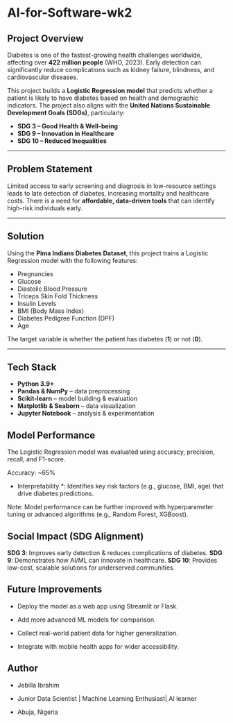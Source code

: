 # AI-for-Software-wk2
##  Project Overview  
Diabetes is one of the fastest-growing health challenges worldwide, affecting over **422 million people** (WHO, 2023). Early detection can significantly reduce complications such as kidney failure, blindness, and cardiovascular diseases.  

This project builds a **Logistic Regression model** that predicts whether a patient is likely to have diabetes based on health and demographic indicators. The project also aligns with the **United Nations Sustainable Development Goals (SDGs)**, particularly:  
- **SDG 3 – Good Health & Well-being**  
- **SDG 9 – Innovation in Healthcare**  
- **SDG 10 – Reduced Inequalities**  

---

##  Problem Statement  
Limited access to early screening and diagnosis in low-resource settings leads to late detection of diabetes, increasing mortality and healthcare costs. There is a need for **affordable, data-driven tools** that can identify high-risk individuals early.  

---

##  Solution  
Using the **Pima Indians Diabetes Dataset**, this project trains a Logistic Regression model with the following features:  
- Pregnancies  
- Glucose  
- Diastolic Blood Pressure  
- Triceps Skin Fold Thickness  
- Insulin Levels  
- BMI (Body Mass Index)  
- Diabetes Pedigree Function (DPF)  
- Age  

The target variable is whether the patient has diabetes (**1**) or not (**0**).  

---

##  Tech Stack  
- **Python 3.9+**  
- **Pandas & NumPy** – data preprocessing  
- **Scikit-learn** – model building & evaluation  
- **Matplotlib & Seaborn** – data visualization  
- **Jupyter Notebook** – analysis & experimentation  

## Model Performance

The Logistic Regression model was evaluated using accuracy, precision, recall, and F1-score.

Accuracy: ~65%

* Interpretability *: Identifies key risk factors (e.g., glucose, BMI, age) that drive diabetes predictions.

Note: Model performance can be further improved with hyperparameter tuning or advanced algorithms (e.g., Random Forest, XGBoost).

## Social Impact (SDG Alignment)

**SDG 3**: Improves early detection & reduces complications of diabetes.
**SDG 9**: Demonstrates how AI/ML can innovate in healthcare.
**SDG 10**: Provides low-cost, scalable solutions for underserved communities.

## Future Improvements

- Deploy the model as a web app using Streamlit or Flask.

- Add more advanced ML models for comparison.

- Collect real-world patient data for higher generalization.

- Integrate with mobile health apps for wider accessibility.

## Author

- Jebilla Ibrahim

- Junior Data Scientist | Machine Learning Enthusiast| AI learner

- Abuja, Nigeria
